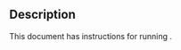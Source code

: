 <!-- 10. Description -->
## Description

This document has instructions for running <model name> <precision> <mode>.
